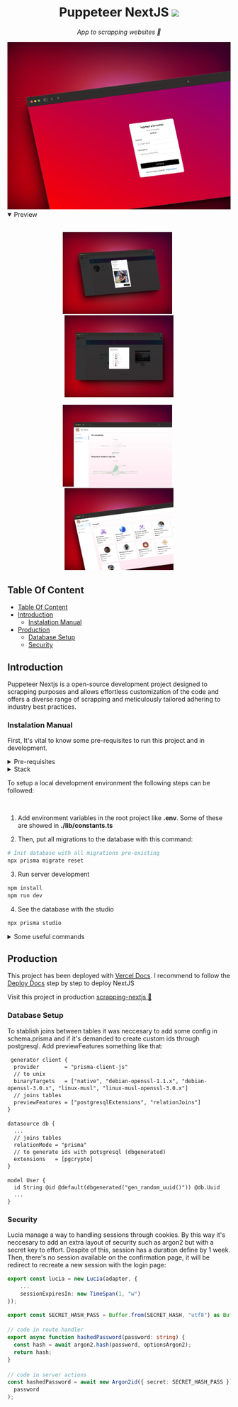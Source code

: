 <h1 align="center">
    Puppeteer NextJS
    <img width='50px' src="./.github/assets/heart.avif">
    </a>
    </a>
</h1>

<p align="center">
  <i align="center">App to scrapping websites 🚀</i>
</p>

<img src='./.github/assets/screen-login.webp'>

<details open>
<summary>
 Preview
</summary> <br />

<p align="center">
    <img width="49%" src='./.github/assets/screen-profile.webp' alt="data-models"/>
&nbsp;
    <img width="49%" src='./.github/assets/screen-scrapping.webp' alt="apis"/>
</p>

<p align="center">
    <img width="49%" src='./.github/assets/screen-search.webp' alt="data-models"/>
&nbsp;
 <img width="49%" src='./.github/assets/screen-users.webp' alt="apis"/>
</p> 
</details>

## Table Of Content

- [Table Of Content](#table-of-content)
- [Introduction](#introduction)
  - [Instalation Manual](#instalation-manual)
- [Production](#production)
  - [Database Setup](#database-setup)
  - [Security](#security)

## Introduction

Puppeteer Nextjs is a open-source development project designed to scrapping purposes and allows effortless customization of the code and offers a diverse range of scrapping and meticulously tailored adhering to industry best practices.

### Instalation Manual

First, It's vital to know some pre-requisites to run this project and in development.

<details close>
<summary>
Pre-requisites
</summary> <br />
To be able to start development on this app, make sure that you have the following prerequisites installed:

<br/>

- Node.js
- PostgresQL
- Git
</details>

<details close>
<summary>
Stack
</summary> 
Some tech stacks that have been used for this project
<br/>
<br/>

- [Recharts](https://recharts.org/en-US/api/RadarChart) - Charts.
- [Shadcn UI](https://ui.shadcn.com/docs) - **UI** Docs.
- [Lucia Auth](https://lucia-auth.com/) - **Authentication**.
- [Zustand](https://docs.pmnd.rs/zustand/guides/updating-state) - **State** Management.
- [NEXTJS](https://nextjs.org/docs/app/building-your-application/routing/parallel-routes) - **Framework** (Parallel Routes).

</details>

To setup a local development environment the following steps can be followed:

<br/>

1.  Add environment variables in the root project like **.env**. Some of these are showed in **./lib/constants.ts**

2.  Then, put all migrations to the database with this command:
    <br/>

```bash
# Init database with all migrations pre-existing
npx prisma migrate reset

```

3. Run server development

```bash
npm install
npm run dev
```

4. See the database with the studio

```bash
npx prisma studio
```

<details close>
<summary>
Some useful commands
</summary>

```bash
# DB
# Reset DB
npx prisma migrate reset

# Make migrations to db
npx prisma migrate --name firstMigration

# Generate types to @prisma/client
npx prisma generate

# Push changes to the db without migrations
npx prisma db seed

# Seed db
npx prisma db seed

# Generate secret key (unix)
openssl rand -base64 32

# Delete cache env
git rm --cached -r .env*
```

</details>

## Production

This project has been deployed with [Vercel Docs](https://vercel.com/docs). I recommend to follow the [Deploy Docs](https://vercel.com/docs/getting-started-with-vercel/import) step by step to deploy NextJS

Visit this project in production [scrapping-nextjs :rocket:](https://puppeteer-nextjs-blond.vercel.app/)

### Database Setup

To stablish joins between tables it was neccesary to add some config in schema.prisma and if it's demanded to create custom ids through postgresql. Add previewFeatures something like that:

```prisma
 generator client {
  provider        = "prisma-client-js"
  // to unix
  binaryTargets   = ["native", "debian-openssl-1.1.x", "debian-openssl-3.0.x", "linux-musl", "linux-musl-openssl-3.0.x"]
  // joins tables
  previewFeatures = ["postgresqlExtensions", "relationJoins"]
}

datasource db {
  ...
  // joins tables
  relationMode = "prisma"
  // to generate ids with potsgresql (dbgenerated)
  extensions   = [pgcrypto]
}

model User {
  id String @id @default(dbgenerated("gen_random_uuid()")) @db.Uuid
  ...
}
```

### Security

Lucia manage a way to handling sessions through cookies. By this way it's neccesary to add an extra layout of security such as argon2 but with a secret key to effort. Despite of this, session has a duration define by 1 week. Then, there's no session available on the confirmation page, it will be redirect to recreate a new session with the login page:

```typescript
export const lucia = new Lucia(adapter, {
    ...
    sessionExpiresIn: new TimeSpan(1, "w")
});
```

```typescript
export const SECRET_HASH_PASS = Buffer.from(SECRET_HASH, "utf8") as Buffer;

// code in route handler
export async function hashedPassword(password: string) {
  const hash = await argon2.hash(password, optionsArgon2);
  return hash;
}

// code in server actions
const hashedPassword = await new Argon2id({ secret: SECRET_HASH_PASS }).hash(
  password
);
```
